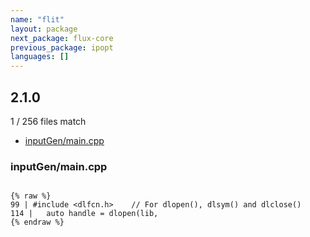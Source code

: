 ```yaml
---
name: "flit"
layout: package
next_package: flux-core
previous_package: ipopt
languages: []
---
```

## 2.1.0
1 / 256 files match

 - [inputGen/main.cpp](#inputgenmaincpp)

### inputGen/main.cpp

```

{% raw %}
99 | #include <dlfcn.h>    // For dlopen(), dlsym() and dlclose()
114 |   auto handle = dlopen(lib,
{% endraw %}

```